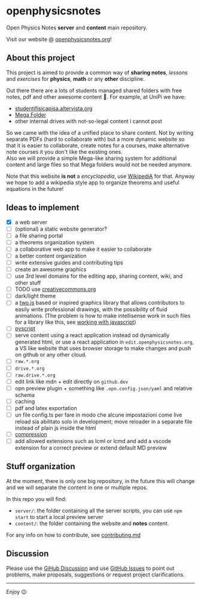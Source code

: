 # openphysicsnotes
Open Physics Notes **server** and **content** main repository.

Visit our website @ [openphysicsnotes.org](openphysicsnotes.org)!

## About this project

This project is aimed to provide a common way of **sharing notes**, *lessons* and *exercises* for **physics**, **math** or any **other** discipline.

Out there there are a lots of students managed shared folders with free notes, pdf and other awesome content :hugs:. For example, at UniPi we have:
 - [studentifisicapisa.altervista.org](http://studentifisicapisa.altervista.org/cartella-mega/?doing_wp_cron=1652290811.6795101165771484375000)
 - [Mega Folder](https://mega.nz/#F!uJsACb7Z!CgzObPGHkau7CNd3LcKjOw)
 - other internal drives with not-so-legal content i cannot post

So we came with the idea of a unified place to share content. Not by writing separate PDFs (hard to collaborate with) but a more dynamic website so that it is easier to collaborate, create notes for a courses, make alternative note courses it you don't like the existing ones.  
Also we will provide a simple Mega-like sharing system for additional content and large files so that Mega folders would not be needed anymore.

<!-- TODO sharing system -->

Note that this website **is not** a *encyclopedia*, use [WikipediA](wikipedia.org) for that. Anyway we hope to add a wikipedia style app to organize theorems and useful equations in the future!

## Ideas to implement

 - [x] a web server
 - [ ] (optional) a static website generator?
 - [ ] a file sharing portal
 - [ ] a theorems organization system
 - [ ] a collaborative web app to make it easier to collaborate
 - [ ] a better content organization
 - [ ] write extensive guides and contributing tips
 - [ ] create an awesome graphics
 - [ ] use 3rd level domains for the editing app, sharing content, wiki, and other stuff
 - [ ] TODO use [creativecommons.org](https://creativecommons.org/)
 - [ ] dark/light theme
 - [ ] a [two.js](https://two.js.org/) based or inspired graphics library that allows contributors to easily write professional drawings, with the possibility of fluid animations. (The problem is how to make intellisense work in such files for a library like this, see [working with javascript](https://code.visualstudio.com/docs/nodejs/working-with-javascript))
 - [ ] [pyscript](https://pyscript.net/)
 - [ ] serve content using a react application instead od dynamically generated html, or use a react application in `edit.openphysicsnotes.org`, a VS like website that uses browser storage to make changes and push on github or any other cloud.
 - [ ] `raw.*.org`
 - [ ] `drive.*.org`
 - [ ] `raw.drive.*.org`
 - [ ] edit link like mdn + edit directly on `github.dev`
 - [ ] opn preview plugin + something like `.opn.config.json/yaml` and relative schema
 - [ ] caching
 - [ ] pdf and latex exportation
 - [ ] un file config.ts per fare in modo che alcune impostazioni come live reload sia abilitato solo in development; move reloader in a separate file instead of plain js inside the html
 - [ ] [compression](https://www.npmjs.com/package/compression)
 - [ ] add allowed extensions such as lcml or lcmd and add a vscode extension for a correct preview or extend default MD preview

## Stuff organization

At the moment, there is only one big repository, in the future this will change and we will separate the content in one or multiple repos.

In this repo you will find:
 - `server/`: the folder containing all the server scripts, you can use `npm start` to start a local preview server
 - `content/`: the folder containing the website and **notes** content.

For any info on how to contribute, see [contributing.md](./contributing.md)

## Discussion

Please use the [GiHub Discussion](https://github.com/OpenPhysicsNotes/openphysicsnotes/discussions) and use [GitHub Issues](https://github.com/OpenPhysicsNotes/openphysicsnotes/issues) to point out problems, make proposals, suggestions or request project clarifications.

---

Enjoy :wink:
